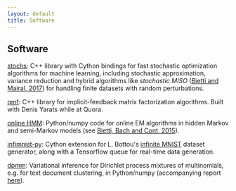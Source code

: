 ```yaml
---
layout: default
title: Software
---
```

## Software
[stochs](https://github.com/albietz/stochs): C++ library with Cython bindings for fast stochastic optimization algorithms for machine learning, including stochastic approximation, variance reduction and hybrid algorithms like *stochastic MISO* ([Bietti and Mairal, 2017](https://arxiv.org/abs/1610.00970)) for handling finite datasets with random perturbations.

[qmf](https://github.com/quora/qmf): C++ library for implicit-feedback matrix factorization algorithms. Built with Denis Yarats while at Quora.

[online HMM](https://github.com/albietz/online_hmm): Python/numpy code for online EM algorithms in hidden Markov and semi-Markov models (see [Bietti, Bach and Cont, 2015](files/icassp_online_hmm.pdf)).

[infimnist-py](https://github.com/albietz/infimnist_py): Cython extension for L. Bottou's [infinite MNIST](http://leon.bottou.org/projects/infimnist) dataset generator, along with a Tensorflow queue for real-time data generation.

[dpmm](https://github.com/albietz/dpmm): Variational inference for Dirichlet process mixtures of multinomials, e.g. for text document clustering, in Python/numpy (accompanying report [here](files/dpmixtures.pdf)).
